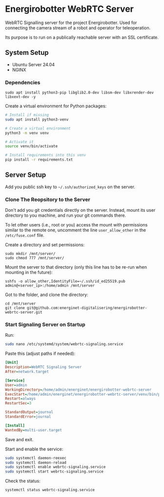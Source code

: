 # Energirobotter WebRTC Server

WebRTC Signalling server for the project Energirobotter. Used for connecting the camera stream of a robot and operator for teleoperation.

Its purpose is to run on a publically reachable server with an SSL certificate.

## System Setup

- Ubuntu Server 24.04
- NGINX

### Dependencies

```
sudo apt install python3-pip libglib2.0-dev libsm-dev libxrender-dev libxext-dev -y
```

Create a virtual environment for Python packages:
```bash
# Install if missing
sudo apt install python3-venv

# Create a virtual environment
python3 -m venv venv

# Activate it
source venv/bin/activate

# Install requirements into this venv
pip install -r requirements.txt
```

## Server Setup

Add you public ssh key to `~/.ssh/authorized_keys` on the server.

### Clone The Reopsitory to the Server

Don't add you git credentials directly on the server. Instead, mount its user directory to you machine, and run your git commands there. 

To let other users (i.e., root or you) access the mount with permissions similar to the remote one, uncomment the line `user_allow_other` in the `/etc/fuse.conf` file. 

Create a directory and set permissions:
```
sudo mkdir /mnt/server/
sudo chmod 777 /mnt/server/
```

Mount the server to that directory (only this line has to be re-run when mounting in the future):
```
sshfs -o allow_other,IdentityFile=~/.ssh/id_ed25519.pub admin@<server_ip>:/home/admin /mnt/server 
```

Got to the folder, and clone the directory:
```
cd /mnt/server
git clone git@github.com:energinet-digitalisering/energirobotter-webrtc-server.git
```



### Start Signaling Server on Startup

Run:

```bash
sudo nano /etc/systemd/system/webrtc-signaling.service
```

Paste this (adjust paths if needed):

```ini
[Unit]
Description=WebRTC Signaling Server
After=network.target

[Service]
User=admin
WorkingDirectory=/home/admin/energinet/energirobotter-webrtc-server
ExecStart=/home/admin/energinet/energirobotter-webrtc-server/venv/bin/python /home/admin/energinet/energirobotter-webrtc-server/src/webrtc_signalling_server.py
Restart=always
RestartSec=3

StandardOutput=journal
StandardError=journal

[Install]
WantedBy=multi-user.target
```

Save and exit.

Start and enable the service:

```bash
sudo systemctl daemon-reexec
sudo systemctl daemon-reload
sudo systemctl enable webrtc-signaling.service
sudo systemctl start webrtc-signaling.service
```

Check the status:

```bash
systemctl status webrtc-signaling.service
```
